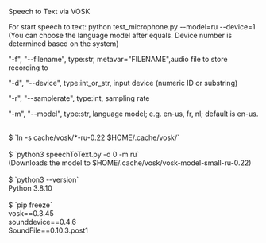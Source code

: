 Speech to Text via VOSK


For start speech to text: python test_microphone.py --model=ru --device=1
(You can choose the language model after equals. Device number is determined based on the system)

"-f", "--filename", type:str, metavar="FILENAME",audio file to store recording to

"-d", "--device", type:int_or_str, input device (numeric ID or substring)

"-r", "--samplerate", type:int, sampling rate

"-m", "--model", type:str, language model; e.g. en-us, fr, nl; default is en-us.

<br/>
$ `ln -s cache/vosk/*-ru-0.22 $HOME/.cache/vosk/` <br/> <br/>
$ `python3 speechToText.py -d 0 -m ru` <br/>
(Downloads the model to $HOME/.cache/vosk/vosk-model-small-ru-0.22) <br/>
<br/>
$ `python3 --version` <br/>
Python 3.8.10 <br/>
<br/>
$ `pip freeze` <br/>
vosk==0.3.45 <br/>
sounddevice==0.4.6 <br/>
SoundFile==0.10.3.post1 <br/>
